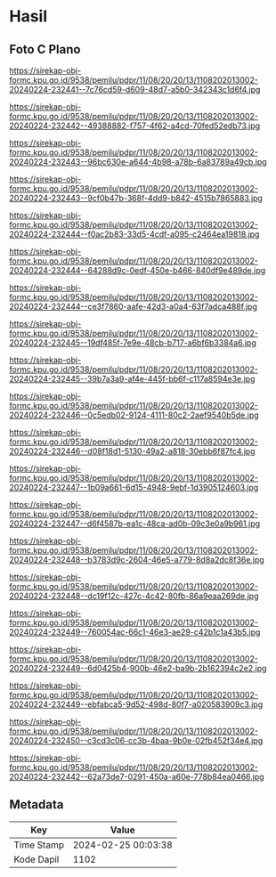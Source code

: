 # Hasil

## Foto C Plano

https://sirekap-obj-formc.kpu.go.id/9538/pemilu/pdpr/11/08/20/20/13/1108202013002-20240224-232441--7c76cd59-d609-48d7-a5b0-342343c1d6f4.jpg

https://sirekap-obj-formc.kpu.go.id/9538/pemilu/pdpr/11/08/20/20/13/1108202013002-20240224-232442--49388882-f757-4f62-a4cd-70fed52edb73.jpg

https://sirekap-obj-formc.kpu.go.id/9538/pemilu/pdpr/11/08/20/20/13/1108202013002-20240224-232443--96bc630e-a644-4b98-a78b-6a83789a49cb.jpg

https://sirekap-obj-formc.kpu.go.id/9538/pemilu/pdpr/11/08/20/20/13/1108202013002-20240224-232443--9cf0b47b-368f-4dd9-b842-4515b7865883.jpg

https://sirekap-obj-formc.kpu.go.id/9538/pemilu/pdpr/11/08/20/20/13/1108202013002-20240224-232444--f0ac2b83-33d5-4cdf-a095-c2464ea19818.jpg

https://sirekap-obj-formc.kpu.go.id/9538/pemilu/pdpr/11/08/20/20/13/1108202013002-20240224-232444--64288d9c-0edf-450e-b466-840df9e489de.jpg

https://sirekap-obj-formc.kpu.go.id/9538/pemilu/pdpr/11/08/20/20/13/1108202013002-20240224-232444--ce3f7860-aafe-42d3-a0a4-63f7adca488f.jpg

https://sirekap-obj-formc.kpu.go.id/9538/pemilu/pdpr/11/08/20/20/13/1108202013002-20240224-232445--19df485f-7e9e-48cb-b717-a6bf6b3384a6.jpg

https://sirekap-obj-formc.kpu.go.id/9538/pemilu/pdpr/11/08/20/20/13/1108202013002-20240224-232445--39b7a3a9-af4e-445f-bb6f-c117a8594e3e.jpg

https://sirekap-obj-formc.kpu.go.id/9538/pemilu/pdpr/11/08/20/20/13/1108202013002-20240224-232446--0c5edb02-9124-4111-80c2-2aef9540b5de.jpg

https://sirekap-obj-formc.kpu.go.id/9538/pemilu/pdpr/11/08/20/20/13/1108202013002-20240224-232446--d08f18d1-5130-49a2-a818-30ebb6f87fc4.jpg

https://sirekap-obj-formc.kpu.go.id/9538/pemilu/pdpr/11/08/20/20/13/1108202013002-20240224-232447--1b09a661-6d15-4948-9ebf-1d3905124603.jpg

https://sirekap-obj-formc.kpu.go.id/9538/pemilu/pdpr/11/08/20/20/13/1108202013002-20240224-232447--d6f4587b-ea1c-48ca-ad0b-09c3e0a9b961.jpg

https://sirekap-obj-formc.kpu.go.id/9538/pemilu/pdpr/11/08/20/20/13/1108202013002-20240224-232448--b3783d9c-2604-46e5-a779-8d8a2dc8f36e.jpg

https://sirekap-obj-formc.kpu.go.id/9538/pemilu/pdpr/11/08/20/20/13/1108202013002-20240224-232448--dc19f12c-427c-4c42-80fb-86a9eaa269de.jpg

https://sirekap-obj-formc.kpu.go.id/9538/pemilu/pdpr/11/08/20/20/13/1108202013002-20240224-232449--760054ac-66c1-46e3-ae29-c42b1c1a43b5.jpg

https://sirekap-obj-formc.kpu.go.id/9538/pemilu/pdpr/11/08/20/20/13/1108202013002-20240224-232449--6d0425b4-900b-46e2-ba9b-2b162394c2e2.jpg

https://sirekap-obj-formc.kpu.go.id/9538/pemilu/pdpr/11/08/20/20/13/1108202013002-20240224-232449--ebfabca5-9d52-498d-80f7-a020583909c3.jpg

https://sirekap-obj-formc.kpu.go.id/9538/pemilu/pdpr/11/08/20/20/13/1108202013002-20240224-232450--c3cd3c06-cc3b-4baa-9b0e-02fb452f34e4.jpg

https://sirekap-obj-formc.kpu.go.id/9538/pemilu/pdpr/11/08/20/20/13/1108202013002-20240224-232442--62a73de7-0291-450a-a60e-778b84ea0466.jpg


## Metadata

| Key        | Value               |
| ---------- | ------------------- |
| Time Stamp | 2024-02-25 00:03:38 |
| Kode Dapil | 1102                |



